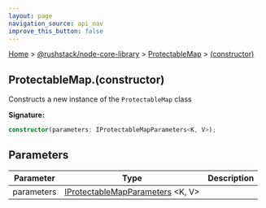 ```yaml
---
layout: page
navigation_source: api_nav
improve_this_button: false
---
```



[Home](./index.md) &gt; [@rushstack/node-core-library](./node-core-library.md) &gt; [ProtectableMap](./node-core-library.protectablemap.md) &gt; [(constructor)](./node-core-library.protectablemap._constructor_.md)

## ProtectableMap.(constructor)

Constructs a new instance of the `ProtectableMap` class

<b>Signature:</b>

```typescript
constructor(parameters: IProtectableMapParameters<K, V>);
```

## Parameters

|  Parameter | Type | Description |
|  --- | --- | --- |
|  parameters | [IProtectableMapParameters](./node-core-library.iprotectablemapparameters.md) &lt;K, V&gt; |  |
